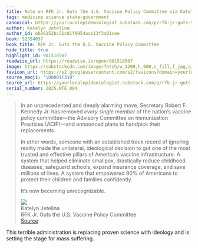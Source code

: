 ```yaml
---
title: Note on RFK Jr. Guts the U.S. Vaccine Policy Committee via Katelyn Jetelina
tags: medicine science state-government
canonical: https://yourlocalepidemiologist.substack.com/p/rfk-jr-guts-the-us-vaccine-policy?utm_source=post-email-title&publication_id=281219&post_id=165583297&utm_campaign=email-post-title&isFreemail=true&r=1yfu1j&triedRedirect=true&utm_medium=email
author: Katelyn Jetelina
author_id: eb26152bc21c81f0954aab13f3a01cee
book: 52354057
book_title: RFK Jr. Guts the U.S. Vaccine Policy Committee
hide_title: true
highlight_id: 901518567
readwise_url: https://readwise.io/open/901518567
image: https://substackcdn.com/image/fetch/w_1200,h_600,c_fill,f_jpg,q_auto:good,fl_progressive:steep,g_auto/https%3A%2F%2Fsubstack-post-media.s3.amazonaws.com%2Fpublic%2Fimages%2F9aa4abe3-ebe0-4cc1-ac17-4617f3f0e5d1_1278x494.png
favicon_url: https://s2.googleusercontent.com/s2/favicons?domain=yourlocalepidemiologist.substack.com
source_emoji: "\U0001F310"
source_url: https://yourlocalepidemiologist.substack.com/p/rfk-jr-guts-the-us-vaccine-policy?utm_source=post-email-title&publication_id=281219&post_id=165583297&utm_campaign=email-post-title&isFreemail=true&r=1yfu1j&triedRedirect=true&utm_medium=email#:~:text=In%20an%20unprecedented,now%20becoming%20unrecognizable.
serial_number: 2025.NTE.084
---
```

> In an unprecedented and deeply alarming move, Secretary Robert F. Kennedy Jr. has removed *every single member* of the nation’s vaccine policy committee—the Advisory Committee on Immunization Practices (ACIP)—and announced plans to handpick their replacements.
> 
> In other words, someone with an established track record of ignoring reality made the unilateral, ideological decision to gut one of the most trusted and effective pillars of America’s vaccine infrastructure. A system that helped eliminate smallpox, drastically reduce childhood diseases, safeguard schools, expand insurance coverage, and save millions of lives. A system that empowered 90% of Americans to protect their children and families confidently.
> 
> It’s now becoming unrecognizable.
> <div class="quoteback-footer"><div class="quoteback-avatar"><img class="mini-favicon" src="https://s2.googleusercontent.com/s2/favicons?domain=yourlocalepidemiologist.substack.com"></div><div class="quoteback-metadata"><div class="metadata-inner"><span style="display:none">FROM:</span><div aria-label="Katelyn Jetelina" class="quoteback-author"> Katelyn Jetelina</div><div aria-label="RFK Jr. Guts the U.S. Vaccine Policy Committee" class="quoteback-title"> RFK Jr. Guts the U.S. Vaccine Policy Committee</div></div></div><div class="quoteback-backlink"><a target="_blank" aria-label="go to the full text of this quotation" rel="noopener" href="https://yourlocalepidemiologist.substack.com/p/rfk-jr-guts-the-us-vaccine-policy?utm_source=post-email-title&publication_id=281219&post_id=165583297&utm_campaign=email-post-title&isFreemail=true&r=1yfu1j&triedRedirect=true&utm_medium=email#:~:text=In%20an%20unprecedented,now%20becoming%20unrecognizable." class="quoteback-arrow"> Source</a></div></div>

This terrible administration is replacing proven science with ideology and is setting the stage for mass suffering.
